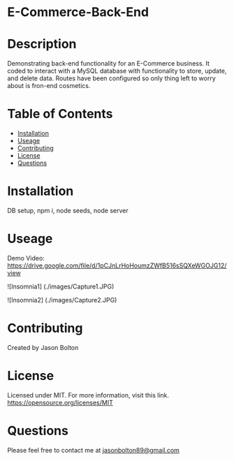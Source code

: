 # E-Commerce-Back-End


 # Description

Demonstrating back-end functionality for an E-Commerce business. It coded to interact with a MySQL database with functionality to store, update, and delete data. Routes have been configured so only thing left to worry about is fron-end cosmetics. 

 # Table of Contents
 
 * [Installation](#installation)
 * [Useage](#useage)
 * [Contributing](#contributing)
 * [License](#license)
 * [Questions](#questions)



# Installation 

DB setup, npm i, node seeds, node server

 # Useage
 
 Demo Video:  https://drive.google.com/file/d/1pCJnLrHoHoumzZWfB516sSQXeWGOJG12/view
 
 ![Insomnia1] (./images/Capture1.JPG)

 ![Insomnia2] (./images/Capture2.JPG)

 # Contributing
 Created by Jason Bolton
 


 # License
  Licensed under MIT.
  For more information, visit this link.
  https://opensource.org/licenses/MIT
  
  
# Questions
Please feel free to contact me at jasonbolton89@gmail.com 